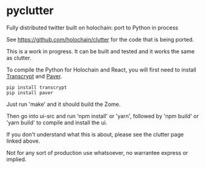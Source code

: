 # pyclutter
Fully distributed twitter built on holochain: port to Python in process

See https://github.com/holochain/clutter for the code that is being ported.

This is a work in progress. It can be built and tested and it works the same as clutter.

To compile the Python for Holochain and React, you will first need to install
[Transcrypt](https://www.transcrypt.org) and [Paver](https://pythonhosted.org/Paver).

    pip install transcrypt
    pip install paver

Just run 'make' and it should build the Zome.

Then go into ui-src and run 'npm install' or 'yarn', followed by 'npm build' or
'yarn build' to compile and install the ui.

If you don't understand what this is about, please see the clutter page linked above.

Not for any sort of production use whatsoever, no warrantee express or implied.
